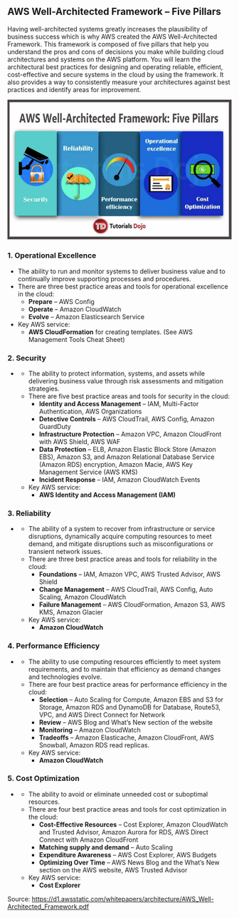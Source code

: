 ## **AWS Well-Architected Framework – Five Pillars**

Having well-architected systems greatly increases the plausibility of business success which is why AWS created the AWS Well-Architected Framework.  This framework is composed of five pillars that help you understand the  pros and cons of decisions you make while building cloud architectures  and systems on the AWS platform. You will learn the architectural best  practices for designing and operating reliable, efficient,  cost-effective and secure systems in the cloud by using the framework.  It also provides a way to consistently measure your architectures  against best practices and identify areas for improvement. 

![WS Well Architected Framework Five Pillars](../img/AWS-Well-Architected-Framework-Five-Pillars.png)

### **1. Operational Excellence** 

- The ability to run and monitor systems to deliver business value and to continually improve supporting processes and procedures.
- There are three best practice areas and tools for operational excellence in the cloud:
  - **Prepare** – AWS Config
  - **Operate** – Amazon CloudWatch 
  - **Evolve** – Amazon Elasticsearch Service 
- Key AWS service:
  - **AWS CloudFormation** for creating templates. (See AWS Management Tools Cheat Sheet)

### **2. Security** 

- - The ability to protect information, systems, and assets while delivering  business value through risk assessments and mitigation strategies.
  - There are five best practice areas and tools for security in the cloud:
    - **Identity and Access Management** – IAM, Multi-Factor Authentication, AWS Organizations
    - **Detective Controls** – AWS CloudTrail, AWS Config, Amazon GuardDuty
    - **Infrastructure Protection** – Amazon VPC, Amazon CloudFront with AWS Shield, AWS WAF
    - **Data Protection** – ELB, Amazon Elastic Block Store (Amazon EBS), Amazon S3, and Amazon  Relational Database Service (Amazon RDS) encryption, Amazon Macie, AWS  Key Management Service (AWS KMS)
    - **Incident Response** – IAM, Amazon CloudWatch Events
  - Key AWS service:
    - **AWS Identity and Access Management (IAM)**

### **3. Reliability** 

- - The ability of a system to recover from infrastructure or service  disruptions, dynamically acquire computing resources to meet demand, and mitigate disruptions such as misconfigurations or transient network  issues.
  - There are three best practice areas and tools for reliability in the cloud:
    - **Foundations** – IAM, Amazon VPC, AWS Trusted Advisor, AWS Shield
    - **Change Management** – AWS CloudTrail, AWS Config, Auto Scaling, Amazon CloudWatch
    - **Failure Management** – AWS CloudFormation, Amazon S3, AWS KMS, Amazon Glacier
  - Key AWS service:
    - **Amazon CloudWatch**

### **4. Performance Efficiency** 

- - The ability to use computing resources efficiently to meet system  requirements, and to maintain that efficiency as demand changes and  technologies evolve.
  - There are four best practice areas for performance efficiency in the cloud:
    - **Selection** – Auto Scaling for Compute, Amazon EBS and S3 for Storage, Amazon RDS  and DynamoDB for Database, Route53, VPC, and AWS Direct Connect for  Network
    - **Review** – AWS Blog and What’s New section of the website
    - **Monitoring** –  Amazon CloudWatch
    - **Tradeoffs** – Amazon Elasticache, Amazon CloudFront, AWS Snowball, Amazon RDS read replicas.
  - Key AWS service:
    - **Amazon CloudWatch**

### **5. Cost Optimization**

- - The ability to avoid or eliminate unneeded cost or suboptimal resources.
  - There are four best practice areas and tools for cost optimization in the cloud:
    - **Cost-Effective Resources** – Cost Explorer, Amazon CloudWatch and Trusted Advisor, Amazon Aurora for RDS, AWS Direct Connect with Amazon CloudFront
    - **Matching supply and demand** – Auto Scaling
    - **Expenditure Awareness** –  AWS Cost Explorer, AWS Budgets
    - **Optimizing Over Time** – AWS News Blog and the What’s New section on the AWS website, AWS Trusted Advisor
  - Key AWS service:
    - **Cost Explorer**

Source:
 https://d1.awsstatic.com/whitepapers/architecture/AWS_Well-Architected_Framework.pdf